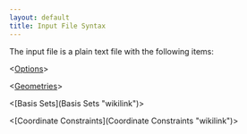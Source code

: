 ```yaml
---
layout: default
title: Input File Syntax
---
```


The input file is a plain text file with the following items:

\<[Options](Options "wikilink")\>

\<[Geometries](Geometries "wikilink")\>

\<[Basis Sets](Basis Sets "wikilink")\>

\<[Coordinate Constraints](Coordinate Constraints "wikilink")\>
